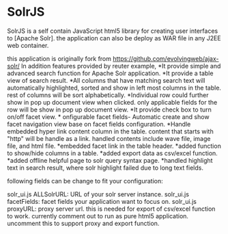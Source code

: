 # SolrJS

SolrJS is a self contain JavaScript html5 library for creating user interfaces to [Apache Solr].
the application can also be deploy as WAR file in any J2EE web container.

this application is originally fork from https://github.com/evolvingweb/ajax-solr/
In addition features provided by reuter example,
	*It provide simple and advanced search function for Apache Solr application.
	*It provide a table view of search result.
	*All columns that have matching search text will automatically highlighted, sorted and show in left most columns in the table.
		rest of columns will be sort alphabetically.
	*Individual row could further show in pop up document view when clicked. only applicable fields for the row will be 
		show in pop up document view.
	*It provide check box to turn on/off facet view.
	* onfigurable facet fields- Automatic create and show facet navigation view base on facet fields configuration. 
	*Handle embedded hyper link content column in the table. content that starts with "http" will be handle as a link.
		handled contents include wave file, image file, and html file.
	*embedded facet link in the table header. 
	*added function to show/hide columns in a table.
	*added export data as csv/excel function. 
	*added offline helpful page to solr query syntax page. 
	*handled highlight text in search result, where solr highlight failed due to long text fields.

following fields can be change to  fit your configuration:

solr_ui.js ALLSolrURL:  URL of your solr server instance.
solr_ui.js facetFields:  facet fields your application want to focus on.
solr_ui.js  proxyURL:  proxy server url. this is needed for export of csv/excel function to work. currently comment out
						to run as pure html5 application. uncomment this to support proxy and export function.
						
						


